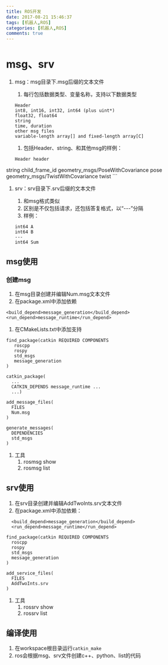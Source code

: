 ```yaml
---
title: ROS开发
date: 2017-08-21 15:46:37
tags: [机器人,ROS]
categories: [机器人,ROS]
comments: true
---
```


# msg、srv

<!--more-->
1. msg：msg目录下.msg后缀的文本文件
	1. 每行包括数据类型、变量名称，支持以下数据类型

	```
	Header
	int8, int16, int32, int64 (plus uint*)
	float32, float64
	string
	time, duration
	other msg files
	variable-length array[] and fixed-length array[C]
	```
	1. 包括Header、string、和其他msg的样例：
	
	```
	Header header
  string child_frame_id
  geometry_msgs/PoseWithCovariance pose
  geometry_msgs/TwistWithCovariance twist
	```
1. srv：srv目录下.srv后缀的文本文件
	1. 和msg格式类似
	1. 区别是不仅包括请求，还包括答复格式，以“---”分隔
	1. 样例：

	```
	int64 A
	int64 B
	---
	int64 Sum
	```
	
##  msg使用
### 创建msg
1. 在msg目录创建并编辑Num.msg文本文件
1. 在package.xml中添加依赖

```
<build_depend>message_generation</build_depend>
<run_depend>message_runtime</run_depend>
```
1. 在CMakeLists.txt中添加支持

```
find_package(catkin REQUIRED COMPONENTS
   roscpp
   rospy
   std_msgs
   message_generation
)
```
```
catkin_package(
  ...
  CATKIN_DEPENDS message_runtime ...
  ...)
```
```
add_message_files(
  FILES
  Num.msg
)
```
```
generate_messages(
  DEPENDENCIES
  std_msgs
)
```
1. 工具
	1. rosmsg show
	1. rosmsg list

## srv使用
1. 在srv目录创建并编辑AddTwoInts.srv文本文件
1. 在package.xml中添加依赖：

```
  <build_depend>message_generation</build_depend>
  <run_depend>message_runtime</run_depend>
```
```
find_package(catkin REQUIRED COMPONENTS
  roscpp
  rospy
  std_msgs
  message_generation
)
```
```
add_service_files(
  FILES
  AddTwoInts.srv
)
```
1. 工具
	1. rossrv show
	1. rossrv list

## 编译使用
1. 在workspace根目录运行`catkin_make`
1. ros会根据msg、srv文件创建c++、python、list的代码